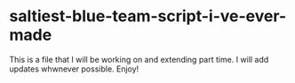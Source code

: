 # saltiest-blue-team-script-i-ve-ever-made

This is a file that I will be working on and extending part time. I will add updates whwnever possible. Enjoy!
